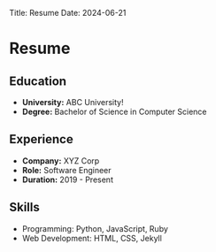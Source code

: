 Title: Resume
Date: 2024-06-21

# Resume

## Education
- **University:** ABC University!
- **Degree:** Bachelor of Science in Computer Science

## Experience
- **Company:** XYZ Corp
- **Role:** Software Engineer
- **Duration:** 2019 - Present

## Skills
- Programming: Python, JavaScript, Ruby
- Web Development: HTML, CSS, Jekyll